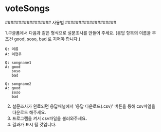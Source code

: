# voteSongs

#################     사용법     ###################

1.구글폼에서 다음과 같은 형식으로 설문조사를 만들어 주세요. (응답 항목의 이름을 무조건 good, soso, bad 로 지어야 합니다.)


    Q: 이름
    A: 이현우

    Q: songname1
    A: good
       soso
       bad

    Q: songname2
    A: good
       soso
       bad

2. 설문조사가 완료되면 응답패널에서 '응답 다운로드(.csv)' 버튼을 통해 csv파일을 다운로드 해주세요.
3. 프로그램을 켜서 csv파일을 불러와주세요. 
4. 결과가 표시 될 것입니다.
